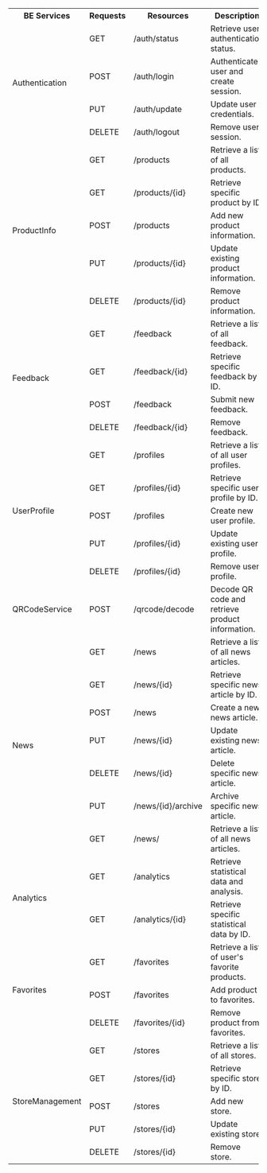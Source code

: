 <table>
  <tr>
    <th>BE Services</th>
    <th>Requests</th>
    <th>Resources</th>
    <th>Description</th>
  </tr>
  <tr>
    <td rowspan="4">Authentication</td>
    <td>GET</td>
    <td>/auth/status</td>
    <td>Retrieve user authentication status.</td>
  </tr>
  <tr>
    <td>POST</td>
    <td>/auth/login</td>
    <td>Authenticate user and create session.</td>
  </tr>
  <tr>
    <td>PUT</td>
    <td>/auth/update</td>
    <td>Update user credentials.</td>
  </tr>
  <tr>
    <td>DELETE</td>
    <td>/auth/logout</td>
    <td>Remove user session.</td>
  </tr>
  <tr>
    <td rowspan="5">ProductInfo</td>
    <td>GET</td>
    <td>/products</td>
    <td>Retrieve a list of all products.</td>
  </tr>
  <tr>
    <td>GET</td>
    <td>/products/{id}</td>
    <td>Retrieve specific product by ID.</td>
  </tr>
  <tr>
    <td>POST</td>
    <td>/products</td>
    <td>Add new product information.</td>
  </tr>
  <tr>
    <td>PUT</td>
    <td>/products/{id}</td>
    <td>Update existing product information.</td>
  </tr>
  <tr>
    <td>DELETE</td>
    <td>/products/{id}</td>
    <td>Remove product information.</td>
  </tr>
  <tr>
    <td rowspan="4">Feedback</td>
    <td>GET</td>
    <td>/feedback</td>
    <td>Retrieve a list of all feedback.</td>
  </tr>
  <tr>
    <td>GET</td>
    <td>/feedback/{id}</td>
    <td>Retrieve specific feedback by ID.</td>
  </tr>
  <tr>
    <td>POST</td>
    <td>/feedback</td>
    <td>Submit new feedback.</td>
  </tr>
  <tr>
    <td>DELETE</td>
    <td>/feedback/{id}</td>
    <td>Remove feedback.</td>
  </tr>
  <tr>
    <td rowspan="5">UserProfile</td>
    <td>GET</td>
    <td>/profiles</td>
    <td>Retrieve a list of all user profiles.</td>
  </tr>
  <tr>
    <td>GET</td>
    <td>/profiles/{id}</td>
    <td>Retrieve specific user profile by ID.</td>
  </tr>
  <tr>
    <td>POST</td>
    <td>/profiles</td>
    <td>Create new user profile.</td>
  </tr>
  <tr>
    <td>PUT</td>
    <td>/profiles/{id}</td>
    <td>Update existing user profile.</td>
  </tr>
  <tr>
    <td>DELETE</td>
    <td>/profiles/{id}</td>
    <td>Remove user profile.</td>
  </tr>
  <tr>
    <td>QRCodeService</td>
    <td>POST</td>
    <td>/qrcode/decode</td>
    <td>Decode QR code and retrieve product information.</td>
  </tr>
  <tr>
    <td rowspan="7">News</td>
    <td>GET</td>
    <td>/news</td>
    <td>Retrieve a list of all news articles.</td>
  </tr>
  <tr>
    <td>GET</td>
    <td>/news/{id}</td>
    <td>Retrieve specific news article by ID.</td>
  </tr>
  <tr>
    <td>POST</td>
    <td>/news</td>
    <td>Create a new news article.</td>
  </tr>
  <tr>
    <td>PUT</td>
    <td>/news/{id}</td>
    <td>Update existing news article.</td>
  </tr>
  <tr>
    <td>DELETE</td>
    <td>/news/{id}</td>
    <td>Delete specific news article.</td>
  </tr>
  <tr>
    <td>PUT</td>
    <td>/news/{id}/archive</td>
    <td>Archive specific news article.</td>
  </tr>
  <tr>
    <td>GET</td>
    <td>/news/</td>
    <td>Retrieve a list of all news articles.</td>
  </tr>
  <tr>
    <td rowspan="2">Analytics</td>
    <td>GET</td>
    <td>/analytics</td>
    <td>Retrieve statistical data and analysis.</td>
  </tr>
  <tr>
    <td>GET</td>
    <td>/analytics/{id}</td>
    <td>Retrieve specific statistical data by ID.</td>
  </tr>
  <tr>
    <td rowspan="3">Favorites</td>
    <td>GET</td>
    <td>/favorites</td>
    <td>Retrieve a list of user's favorite products.</td>
  </tr>
  <tr>
    <td>POST</td>
    <td>/favorites</td>
    <td>Add product to favorites.</td>
  </tr>
  <tr>
    <td>DELETE</td>
    <td>/favorites/{id}</td>
    <td>Remove product from favorites.</td>
  </tr>
  <tr>
    <td rowspan="5">StoreManagement</td>
    <td>GET</td>
    <td>/stores</td>
    <td>Retrieve a list of all stores.</td>
  </tr>
  <tr>
    <td>GET</td>
    <td>/stores/{id}</td>
    <td>Retrieve specific store by ID.</td>
  </tr>
  <tr>
    <td>POST</td>
    <td>/stores</td>
    <td>Add new store.</td>
  </tr>
  <tr>
    <td>PUT</td>
    <td>/stores/{id}</td>
    <td>Update existing store.</td>
  </tr>
  <tr>
    <td>DELETE</td>
    <td>/stores/{id}</td>
    <td>Remove store.</td>
  </tr>
</table>
